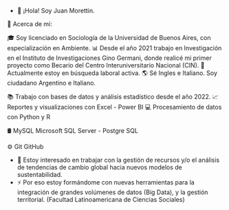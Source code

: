 - 👋 ¡Hola! Soy Juan Morettin.
  
👀 Acerca de mí:

🎓 Soy licenciado en Sociología de la Universidad de Buenos Aires, con especialización en Ambiente.
📊 Desde el año 2021 trabajo en Investigación en el Instituto de Investigaciones Gino Germani, donde realicé mi primer proyecto como Becario del Centro Interuniversitario Nacional (CIN).
💼 Actualmente estoy en búsqueda laboral activa.
🌎 Sé Ingles e Italiano. Soy ciudadano Argentino e Italiano.


📚 Trabajo con bases de datos y análisis estadístico desde el año 2022. 
📈 Reportes y visualizaciones con Excel - Power BI
💻 Procesamiento de datos con Python y R

🛢 MySQL Microsoft SQL Server - Postgre SQL

⚙️ Git GitHub

- 🌱 Estoy interesado en trabajar con la gestión de recursos y/o el análisis de tendencias de cambio global hacia nuevos modelos de sustentabilidad.
- ⚡ Por eso estoy formándome con nuevas herramientas para la integración de grandes volúmenes de datos (Big Data), y la gestión territorial. (Facultad Latinoamericana de Ciencias Sociales)
